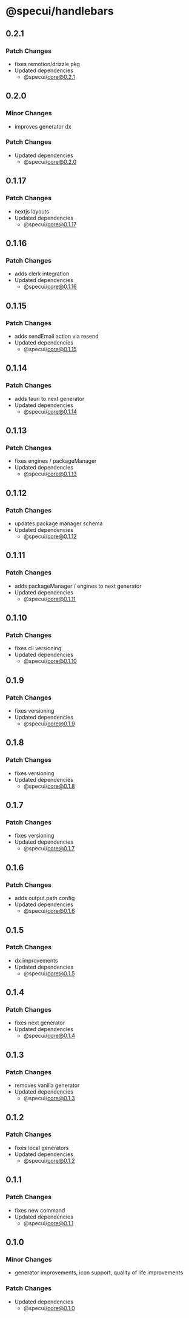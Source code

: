 # @specui/handlebars

## 0.2.1

### Patch Changes

- fixes remotion/drizzle pkg
- Updated dependencies
  - @specui/core@0.2.1

## 0.2.0

### Minor Changes

- improves generator dx

### Patch Changes

- Updated dependencies
  - @specui/core@0.2.0

## 0.1.17

### Patch Changes

- nextjs layouts
- Updated dependencies
  - @specui/core@0.1.17

## 0.1.16

### Patch Changes

- adds clerk integration
- Updated dependencies
  - @specui/core@0.1.16

## 0.1.15

### Patch Changes

- adds sendEmail action via resend
- Updated dependencies
  - @specui/core@0.1.15

## 0.1.14

### Patch Changes

- adds tauri to next generator
- Updated dependencies
  - @specui/core@0.1.14

## 0.1.13

### Patch Changes

- fixes engines / packageManager
- Updated dependencies
  - @specui/core@0.1.13

## 0.1.12

### Patch Changes

- updates package manager schema
- Updated dependencies
  - @specui/core@0.1.12

## 0.1.11

### Patch Changes

- adds packageManager / engines to next generator
- Updated dependencies
  - @specui/core@0.1.11

## 0.1.10

### Patch Changes

- fixes cli versioning
- Updated dependencies
  - @specui/core@0.1.10

## 0.1.9

### Patch Changes

- fixes versioning
- Updated dependencies
  - @specui/core@0.1.9

## 0.1.8

### Patch Changes

- fixes versioning
- Updated dependencies
  - @specui/core@0.1.8

## 0.1.7

### Patch Changes

- fixes versioning
- Updated dependencies
  - @specui/core@0.1.7

## 0.1.6

### Patch Changes

- adds output.path config
- Updated dependencies
  - @specui/core@0.1.6

## 0.1.5

### Patch Changes

- dx improvements
- Updated dependencies
  - @specui/core@0.1.5

## 0.1.4

### Patch Changes

- fixes next generator
- Updated dependencies
  - @specui/core@0.1.4

## 0.1.3

### Patch Changes

- removes vanilla generator
- Updated dependencies
  - @specui/core@0.1.3

## 0.1.2

### Patch Changes

- fixes local generators
- Updated dependencies
  - @specui/core@0.1.2

## 0.1.1

### Patch Changes

- fixes new command
- Updated dependencies
  - @specui/core@0.1.1

## 0.1.0

### Minor Changes

- generator improvements, icon support, quality of life improvements

### Patch Changes

- Updated dependencies
  - @specui/core@0.1.0
